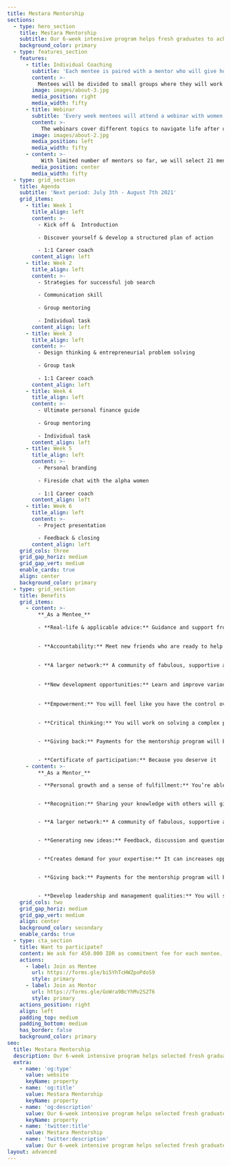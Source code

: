 ```yaml
---
title: Mestara Mentorship
sections:
  - type: hero_section
    title: Mestara Mentorship
    subtitle: Our 6-week intensive program helps fresh graduates to achieve their full potential. 
    background_color: primary
  - type: features_section
    features:
      - title: Individual Coaching
        subtitle: 'Each mentee is paired with a mentor who will give honest, practical and real-life advice.'
        content: >-
          Mentees will be divided to small groups where they will work together to solve a complex problem to sharpen their critical & entrepreneurial thinking.
        image: images/about-3.jpg
        media_position: right
        media_width: fifty
      - title: Webinar
        subtitle: 'Every week mentees will attend a webinar with women who work in the field as speaker.'
        content: >-
           The webinars cover different topics to navigate life after university and successfully transition into their career.
        image: images/about-2.jpg
        media_position: left
        media_width: fifty
      - content: >-
           With limited number of mentors so far, we will select 21 mentees from different cities, universities and backgrounds. This way, we can make sure that everyone gets equal attention and good quality of coaching.
        media_position: center
        media_width: fifty
  - type: grid_section
    title: Agenda
    subtitle: 'Next period: July 3th - August 7th 2021'
    grid_items:
      - title: Week 1
        title_align: left
        content: >-
          - Kick off &  Introduction
          
          - Discover yourself & develop a structured plan of action
          
          - 1:1 Career coach
        content_align: left
      - title: Week 2
        title_align: left
        content: >-
          - Strategies for successful job search
          
          - Communication skill
          
          - Group mentoring
          
          - Individual task
        content_align: left
      - title: Week 3
        title_align: left
        content: >-
          - Design thinking & entrepreneurial problem solving
          
          - Group task
          
          - 1:1 Career coach
        content_align: left
      - title: Week 4
        title_align: left
        content: >-
          - Ultimate personal finance guide
          
          - Group mentoring
          
          - Individual task
        content_align: left
      - title: Week 5
        title_align: left
        content: >-
          - Personal branding 
          
          - Fireside chat with the alpha women
          
          - 1:1 Career coach
        content_align: left
      - title: Week 6
        title_align: left
        content: >-
          - Project presentation

          - Feedback & closing
        content_align: left
    grid_cols: three
    grid_gap_horiz: medium
    grid_gap_vert: medium
    enable_cards: true
    align: center
    background_color: primary
  - type: grid_section
    title: Benefits
    grid_items:
      - content: >-
          **_As a Mentee_**
          
          - **Real-life & applicable advice:** Guidance and support from more experienced professional
          

          - **Accountability:** Meet new friends who are ready to help you adhere to goals & commitment
          
          
          - **A larger network:** A community of fabulous, supportive and inspiring women
          
          
          - **New development opportunities:** Learn and improve various skills each week
          
          
          - **Empowerment:** You will feel like you have the control over your career and destiny
          
          
          - **Critical thinking:** You will work on solving a complex problem during the program


          - **Giving back:** Payments for the mentorship program will be used for empowering girls in rural area


          - **Certificate of participation:** Because you deserve it
      - content: >-
          **_As a Mentor_**

          - **Personal growth and a sense of fulfillment:** You’re able to have a remarkable impact on a person’s future.


          - **Recognition:** Sharing your knowledge with others will give your talents more exposure


          - **A larger network:** A community of fabulous, supportive and inspiring women 


          - **Generating new ideas:** Feedback, discussion and questions can spark new ideas


          - **Creates demand for your expertise:** It can increases opportunities for your sales or revenue


          - **Giving back:** Payments for the mentorship program will be used for empowering girls in rural area


          - **Develop leadership and management qualities:** You will solve problems, communicate many topics with your mentee and use your emotional skills to encourage or influence your mentee
    grid_cols: two
    grid_gap_horiz: medium
    grid_gap_vert: medium
    align: center
    background_color: secondary
    enable_cards: true
  - type: cta_section
    title: Want to participate?
    content: We ask for 450.000 IDR as commitment fee for each mentee. All proceeds of this program will go to [Mestara Berdaya](/mestara-berdaya) program.
    actions:
      - label: Join as Mentee
        url: https://forms.gle/bi5YhTcHWZpoPdoS9
        style: primary
      - label: Join as Mentor
        url: https://forms.gle/GoWra9BcYhMv2S2T6
        style: primary
    actions_position: right
    align: left
    padding_top: medium
    padding_bottom: medium
    has_border: false
    background_color: primary
seo:
  title: Mestara Mentorship
  description: Our 6-week intensive program helps selected fresh graduates to achieve their full potential
  extra:
    - name: 'og:type'
      value: website
      keyName: property
    - name: 'og:title'
      value: Mestara Mentorship
      keyName: property
    - name: 'og:description'
      value: Our 6-week intensive program helps selected fresh graduates to achieve their full potential
      keyName: property
    - name: 'twitter:title'
      value: Mestara Mentorship
    - name: 'twitter:description'
      value: Our 6-week intensive program helps selected fresh graduates to achieve their full potential
layout: advanced
---
```

